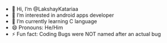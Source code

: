 - 👋 Hi, I’m @LakshayKatariaa
- 👀 I’m interested in android apps developer
- 🌱 I’m currently learning C language
- 😄 Pronouns: He/Him
- ⚡ Fun fact: Coding Bugs were NOT named after an actual bug

